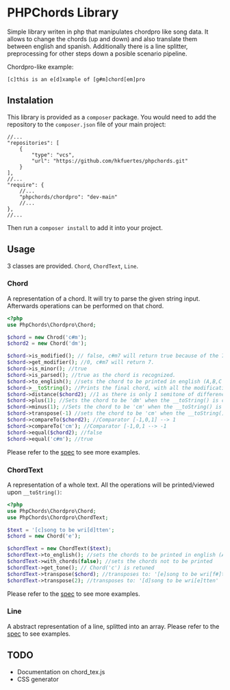 # PHPChords Library
Simple library writen in php that manipulates chordpro like song data. It allows to change the chords (up and down) and also translate them between english and spanish. Additionally there is a line splitter, preprocessing for other steps down a posible scenario pipeline.

Chordpro-like example:
```
[c]this is an e[d]xample of [g#m]chord[em]pro
```

## Instalation
This library is provided as a `composer` package. You would need to add the repository to the `composer.json` file of your main project:
```jsonc
//...
"repositories": [
    {
        "type": "vcs",
        "url": "https://github.com/hkfuertes/phpchords.git"
    }
],
//...
"require": {
    //...
    "phpchords/chordpro": "dev-main"
    //...
},
//...
```
Then run a `composer install` to add it into your project.

## Usage
3 classes are provided. `Chord`, `ChordText`, `Line`.
### Chord
A representation of a chord. It will try to parse the given string input. Afterwards operations can be performed on that chord.
```php
<?php
use PhpChords\Chordpro\Chord;

$chord = new Chrod('c#m');
$chord2 = new Chord('dm');

$chord->is_modified(); // false, c#m7 will return true because of the 7.
$chord->get_modifier(); //0, c#m7 will return 7.
$chord->is_minor(); //true
$chord->is_parsed(); //true as the chord is recognized.
$chord->to_english(); //sets the chord to be printed in english (A,B,C rather than LA, SI, DO)
$chord->__toString(); //Prints the final chord, with all the modifications (english?, and posible ups and downs)
$chord->distance($chord2); //1 as there is only 1 semitone of difference. Distance can be negative.
$chord->plus(1); //Sets the chord to be 'dm' when the __toString() is called.
$chord->minus(1); //Sets the chord to be 'cm' when the __toString() is called.
$chord->transpose(-1) //sets the chord to be 'cm' when the __toString() is called.
$chord->compareTo($chord2); //Comparator [-1,0,1] --> 1
$chord->compareTo('cm'); //Comparator [-1,0,1 --> -1
$chord->equal($chord2); //false
$chord->equal('c#m'); //true
```
Please refer to the [spec](spec/Chordpro/ChordSpec.php) to see more examples.
### ChordText
A representation of a whole text. All the operations will be printed/viewed upon `__toString()`:
```php
<?php
use PhpChords\Chordpro\Chord;
use PhpChords\Chordpro\ChordText;

$text = '[c]song to be wri[d]tten';
$chord = new Chord('e');

$chordText = new ChordText($text);
$chordText->to_english(); //sets the chords to be printed in english (A,B,C rather than LA, SI, DO)
$chordText->with_chords(false); //sets the chords not to be printed
$chordText->get_tone(); // Chord('c') is retuned
$chordText->transpose($chord); //transposes to: '[e]song to be wri[f#]tten'
$chordText->transpose(2); //transposes to: '[d]song to be wri[e]tten'
```
Please refer to the [spec](spec/Chordpro/ChordTextSpec.php) to see more examples.
### Line
A abstract representation of a line, splitted into an array. Please refer to the [spec](spec/Chordpro/LineSpec.php) to see examples.

## TODO
- Documentation on chord_tex.js
- CSS generator
